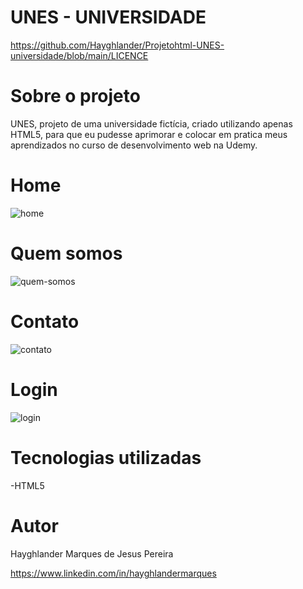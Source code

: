 # UNES - UNIVERSIDADE
https://github.com/Hayghlander/Projetohtml-UNES-universidade/blob/main/LICENCE

# Sobre o projeto

UNES, projeto de uma universidade fictícia, criado utilizando apenas HTML5, para que eu pudesse aprimorar e colocar em pratica meus aprendizados no curso de desenvolvimento web na Udemy.

# Home
     
![home](https://user-images.githubusercontent.com/113555075/191815886-5b6f9b2d-251a-45f3-b7fb-f84ad4711767.png)

# Quem somos

![quem-somos](https://user-images.githubusercontent.com/113555075/191816298-1904ab39-33a4-432b-887e-3b76effa5fad.png)

# Contato

![contato](https://user-images.githubusercontent.com/113555075/191817911-7d9ce965-c812-440f-b98c-ec76e554c2c0.png)

# Login

![login](https://user-images.githubusercontent.com/113555075/191818109-d115fd9f-beaa-4d9f-9d23-37b9863c9a0f.png)


# Tecnologias utilizadas

-HTML5

# Autor

Hayghlander Marques de Jesus Pereira

https://www.linkedin.com/in/hayghlandermarques

